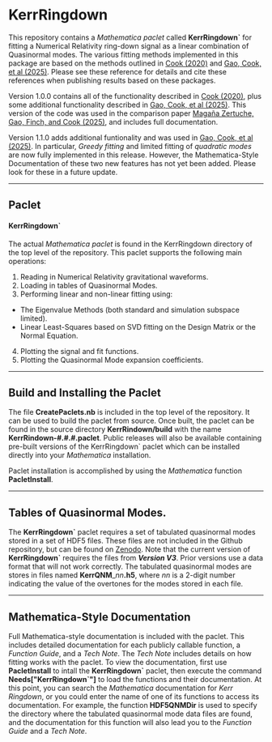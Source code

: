 # KerrRingdown

This repository contains a *Mathematica paclet* called __KerrRingdown\`__ for fitting a Numerical Relativity ring-down signal as a linear combination of Quasinormal modes.
The various fitting methods implemented in this package are based on the methods outlined in [Cook (2020)](https://link.aps.org/doi/10.1103/PhysRevD.102.024027) and [Gao, Cook, et al (2025)]().  Please see these reference for details and cite these references when publishing results based on these packages.

Version 1.0.0 contains all of the functionality described in [Cook (2020)](https://link.aps.org/doi/10.1103/PhysRevD.102.024027), plus some additional functionality described in [Gao, Cook, et al (2025)]().  This version of the code was used in the comparison paper [Magaña Zertuche, Gao, Finch, and Cook (2025)](https://arxiv.org/abs/2502.03155), and includes full documentation.

Version 1.1.0 adds additional funtionality and was used in [Gao, Cook, et al (2025)]().  In particular, *Greedy fitting* and limited fitting of *quadratic modes* are now fully implemented in this release.  However, the Mathematica-Style Documentation of these two new features has not yet been added.  Please look for these in a future update.

---
## Paclet

#### KerrRingdown\`
The actual *Mathematica paclet* is found in the KerrRingdown directory of the top level of the repository.  This paclet supports the following main operations:
1. Reading in Numerical Relativity gravitational waveforms.
2. Loading in tables of Quasinormal Modes.
3. Performing linear and non-linear fitting using:
  + The Eigenvalue Methods (both standard and simulation subspace limited).
  + Linear Least-Squares based on SVD fitting on the Design Matrix or the Normal Equation.
4. Plotting the signal and fit functions.
5. Plotting the Quasinormal Mode expansion coefficients.

---
## Build and Installing the Paclet

The file __CreatePaclets.nb__ is included in the top level of the repository.  It can be used to build the paclet from source.  Once built, the paclet can be found in the source directory __KerrRindown/build__ with the name __KerrRindown-#.#.#.paclet__. Public releases will also be available containing pre-built versions of the KerrRingdown\` paclet which can be installed directly into your *Mathematica* installation.

Paclet installation is accomplished by using the *Mathematica* function __PacletInstall__.

___
## Tables of Quasinormal Modes.

The __KerrRingdown\`__ paclet requires a set of tabulated quasinormal modes stored in a set of HDF5 files.  These files are not included in the Github repository, but can be found on [Zenodo](https://doi.org/10.5281/zenodo.14024959 "Quasinormal Mode Repo").  Note that the current version of __KerrRingdown\`__ requires the files from __*Version V3*__.  Prior versions use a data format that will not work correctly.  The tabulated quasinormal modes are stores in files named __KerrQNM___*nn*__.h5__, where *nn* is a 2-digit number indicating the value of the overtones for the modes stored in each file.

---
## Mathematica-Style Documentation

Full Mathematica-style documentation is included with the paclet.  This includes detailed documentation for each publicly callable function, a *Function Guide*, and a *Tech Note*.  The *Tech Note* includes details on how fitting works with the paclet.  To view the documentation, first use __PacletInstall__ to intall the __KerrRingdown\`__ paclet, then execute the command __Needs["KerrRingdown\`"]__ to load the functions and their documentation.  At this point, you can search the *Mathematica* documentation for *Kerr Ringdown*, or you could enter the name of one of its functions to access its documentation.  For example, the function __HDF5QNMDir__ is used to specify the directory where the tabulated quasinormal mode data files are found, and the documentation for this function will also lead you to the *Function Guide* and a *Tech Note*.

